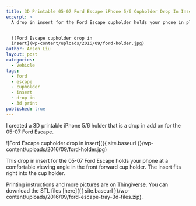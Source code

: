```yaml
---
title: 3D Printable 05-07 Ford Escape iPhone 5/6 Cupholder Drop In Insert
excerpt: >
  A drop in insert for the Ford Escape cupholder holds your phone in place. 


  ![Ford Escape cupholder drop in
  insert](wp-content/uploads/2016/09/ford-holder.jpg)
author: Anson Liu
layout: post
categories:
  - Vehicle
tags:
  - ford
  - escape
  - cupholder
  - insert
  - drop in
  - 3d print
published: true
---
```


I created a 3D printable iPhone 5/6 holder that is a drop in add on for the 05-07 Ford Escape. 

![Ford Escape cupholder drop in insert]({{ site.baseurl }}/wp-content/uploads/2016/09/ford-holder.jpg)

This drop in insert for the 05-07 Ford Escape holds your phone at a comfortable viewing angle in the front forward cup holder. The insert fits right into the cup holder.

Printing instructions and more pictures are on [Thingiverse](http://www.thingiverse.com/thing:1729171). You can download the STL files [here]({{ site.baseurl }}/wp-content/uploads/2016/09/ford-escape-tray-3d-files.zip).
